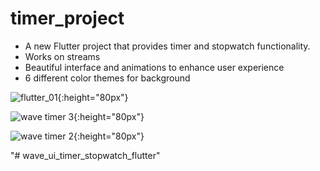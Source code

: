 # timer_project

-   A new Flutter project that provides timer and stopwatch functionality.
-   Works on streams
-   Beautiful interface and animations to enhance user experience
-   6 different color themes for background 

![flutter_01](https://user-images.githubusercontent.com/71624964/119332596-6df07400-bca6-11eb-8689-d00dc4ae90fc.png){:height="80px"}


![wave timer 3](https://user-images.githubusercontent.com/71624964/119333819-f3c0ef00-bca7-11eb-89a0-43b1fe62d065.jpg){:height="80px"}


![wave timer 2](https://user-images.githubusercontent.com/71624964/119333835-fae7fd00-bca7-11eb-9ebf-4aed42a9a644.jpg){:height="80px"}



"# wave_ui_timer_stopwatch_flutter" 
